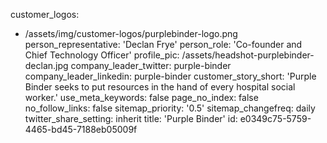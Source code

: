 customer_logos:
  - /assets/img/customer-logos/purplebinder-logo.png
person_representative: 'Declan Frye'
person_role: 'Co-founder and Chief Technology Officer'
profile_pic: /assets/headshot-purplebinder-declan.jpg
company_leader_twitter: purple-binder
company_leader_linkedin: purple-binder
customer_story_short: 'Purple Binder seeks to put resources in the hand of every hospital social worker.'
use_meta_keywords: false
page_no_index: false
no_follow_links: false
sitemap_priority: '0.5'
sitemap_changefreq: daily
twitter_share_setting: inherit
title: 'Purple Binder'
id: e0349c75-5759-4465-bd45-7188eb05009f
